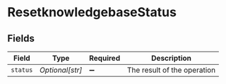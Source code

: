 # ResetknowledgebaseStatus


## Fields

| Field                       | Type                        | Required                    | Description                 |
| --------------------------- | --------------------------- | --------------------------- | --------------------------- |
| `status`                    | *Optional[str]*             | :heavy_minus_sign:          | The result of the operation |
